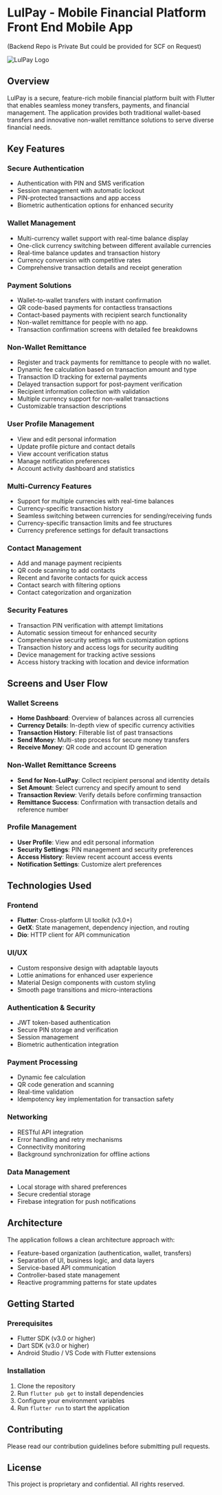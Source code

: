 # LulPay - Mobile Financial Platform Front End Mobile App

(Backend Repo is Private But could be provided for SCF on Request)

![LulPay Logo](assets/logos/logo1.png)

## Overview

LulPay is a secure, feature-rich mobile financial platform built with Flutter that enables seamless money transfers, payments, and financial management. The application provides both traditional wallet-based transfers and innovative non-wallet remittance solutions to serve diverse financial needs.

## Key Features

### Secure Authentication
- Authentication with PIN and SMS verification
- Session management with automatic lockout
- PIN-protected transactions and app access
- Biometric authentication options for enhanced security

### Wallet Management
- Multi-currency wallet support with real-time balance display
- One-click currency switching between different available currencies
- Real-time balance updates and transaction history
- Currency conversion with competitive rates
- Comprehensive transaction details and receipt generation

### Payment Solutions
- Wallet-to-wallet transfers with instant confirmation
- QR code-based payments for contactless transactions
- Contact-based payments with recipient search functionality
- Non-wallet remittance for people with no app.
- Transaction confirmation screens with detailed fee breakdowns

### Non-Wallet Remittance
- Register and track payments for remittance to people with no wallet.
- Dynamic fee calculation based on transaction amount and type
- Transaction ID tracking for external payments
- Delayed transaction support for post-payment verification
- Recipient information collection with validation
- Multiple currency support for non-wallet transactions
- Customizable transaction descriptions

### User Profile Management
- View and edit personal information
- Update profile picture and contact details
- View account verification status
- Manage notification preferences
- Account activity dashboard and statistics

### Multi-Currency Features
- Support for multiple currencies with real-time balances
- Currency-specific transaction history
- Seamless switching between currencies for sending/receiving funds
- Currency-specific transaction limits and fee structures
- Currency preference settings for default transactions

### Contact Management
- Add and manage payment recipients
- QR code scanning to add contacts
- Recent and favorite contacts for quick access
- Contact search with filtering options
- Contact categorization and organization

### Security Features
- Transaction PIN verification with attempt limitations
- Automatic session timeout for enhanced security
- Comprehensive security settings with customization options
- Transaction history and access logs for security auditing
- Device management for tracking active sessions
- Access history tracking with location and device information

## Screens and User Flow

### Wallet Screens
- **Home Dashboard**: Overview of balances across all currencies
- **Currency Details**: In-depth view of specific currency activities
- **Transaction History**: Filterable list of past transactions
- **Send Money**: Multi-step process for secure money transfers
- **Receive Money**: QR code and account ID generation

### Non-Wallet Remittance Screens
- **Send for Non-LulPay**: Collect recipient personal and identity details
- **Set Amount**: Select currency and specify amount to send
- **Transaction Review**: Verify details before confirming transaction
- **Remittance Success**: Confirmation with transaction details and reference number

### Profile Management
- **User Profile**: View and edit personal information
- **Security Settings**: PIN management and security preferences
- **Access History**: Review recent account access events
- **Notification Settings**: Customize alert preferences

## Technologies Used

### Frontend
- **Flutter**: Cross-platform UI toolkit (v3.0+)
- **GetX**: State management, dependency injection, and routing
- **Dio**: HTTP client for API communication

### UI/UX
- Custom responsive design with adaptable layouts
- Lottie animations for enhanced user experience
- Material Design components with custom styling
- Smooth page transitions and micro-interactions

### Authentication & Security
- JWT token-based authentication
- Secure PIN storage and verification
- Session management
- Biometric authentication integration

### Payment Processing
- Dynamic fee calculation
- QR code generation and scanning
- Real-time validation
- Idempotency key implementation for transaction safety

### Networking
- RESTful API integration
- Error handling and retry mechanisms
- Connectivity monitoring
- Background synchronization for offline actions

### Data Management
- Local storage with shared preferences
- Secure credential storage
- Firebase integration for push notifications

## Architecture

The application follows a clean architecture approach with:

- Feature-based organization (authentication, wallet, transfers)
- Separation of UI, business logic, and data layers
- Service-based API communication
- Controller-based state management
- Reactive programming patterns for state updates

## Getting Started

### Prerequisites
- Flutter SDK (v3.0 or higher)
- Dart SDK (v3.0 or higher)
- Android Studio / VS Code with Flutter extensions

### Installation
1. Clone the repository
2. Run `flutter pub get` to install dependencies
3. Configure your environment variables
4. Run `flutter run` to start the application

## Contributing

Please read our contribution guidelines before submitting pull requests.

## License

This project is proprietary and confidential. All rights reserved.
